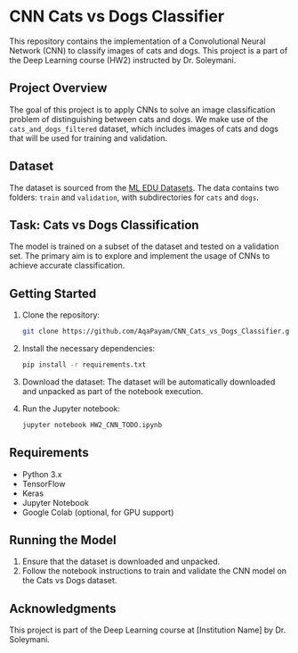 # CNN Cats vs Dogs Classifier

This repository contains the implementation of a Convolutional Neural Network (CNN) to classify images of cats and dogs. This project is a part of the Deep Learning course (HW2) instructed by Dr. Soleymani.

## Project Overview

The goal of this project is to apply CNNs to solve an image classification problem of distinguishing between cats and dogs. We make use of the `cats_and_dogs_filtered` dataset, which includes images of cats and dogs that will be used for training and validation.

## Dataset

The dataset is sourced from the [ML EDU Datasets](https://storage.googleapis.com/mledu-datasets/cats_and_dogs_filtered.zip). The data contains two folders: `train` and `validation`, with subdirectories for `cats` and `dogs`. 

## Task: Cats vs Dogs Classification

The model is trained on a subset of the dataset and tested on a validation set. The primary aim is to explore and implement the usage of CNNs to achieve accurate classification.

## Getting Started

1. Clone the repository:
    ```bash
    git clone https://github.com/AqaPayam/CNN_Cats_vs_Dogs_Classifier.git
    ```

2. Install the necessary dependencies:
    ```bash
    pip install -r requirements.txt
    ```

3. Download the dataset:
    The dataset will be automatically downloaded and unpacked as part of the notebook execution.

4. Run the Jupyter notebook:
    ```bash
    jupyter notebook HW2_CNN_TODO.ipynb
    ```

## Requirements

- Python 3.x
- TensorFlow
- Keras
- Jupyter Notebook
- Google Colab (optional, for GPU support)

## Running the Model

1. Ensure that the dataset is downloaded and unpacked.
2. Follow the notebook instructions to train and validate the CNN model on the Cats vs Dogs dataset.

## Acknowledgments

This project is part of the Deep Learning course at [Institution Name] by Dr. Soleymani.
